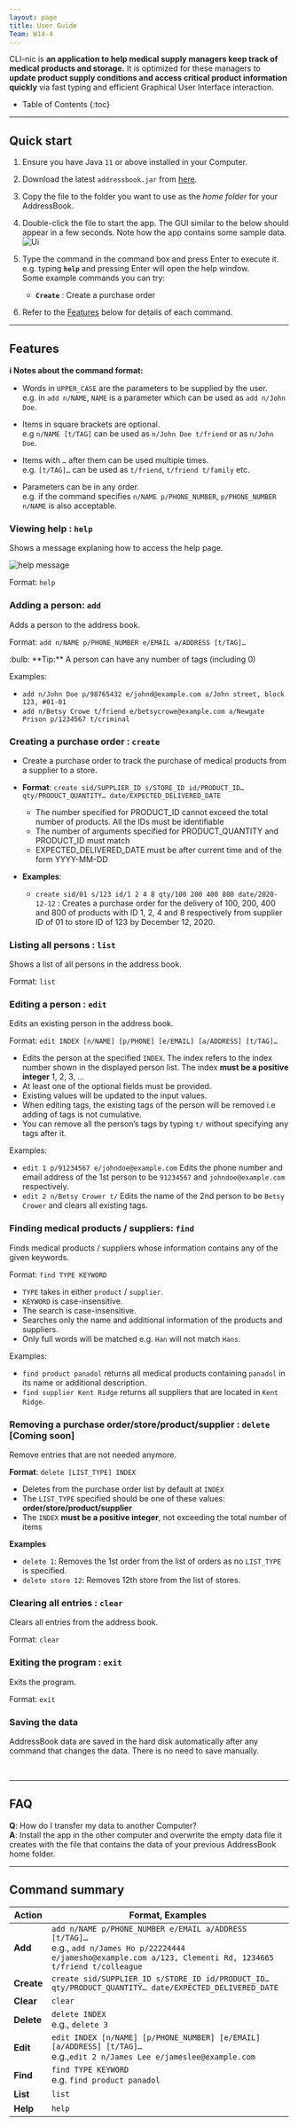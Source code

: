 ```yaml
---
layout: page
title: User Guide
Team: W14-4
---
```


CLI-nic is **an application to help medical supply managers keep track of medical products and storage.** It is optimized
for these managers to **update product supply conditions and access critical product information quickly** via fast typing
and efficient Graphical User Interface interaction.

* Table of Contents
{:toc}

--------------------------------------------------------------------------------------------------------------------

## Quick start

1. Ensure you have Java `11` or above installed in your Computer.

1. Download the latest `addressbook.jar` from [here](https://github.com/se-edu/addressbook-level3/releases).

1. Copy the file to the folder you want to use as the _home folder_ for your AddressBook.

1. Double-click the file to start the app. The GUI similar to the below should appear in a few seconds. Note how the app contains some sample data.<br>
   ![Ui](images/Ui.png)

1. Type the command in the command box and press Enter to execute it. e.g. typing **`help`** and pressing Enter will open the help window.<br>
   Some example commands you can try:

   * **`Create`** : Create a purchase order

1. Refer to the [Features](#features) below for details of each command.

--------------------------------------------------------------------------------------------------------------------

## Features

<div markdown="block" class="alert alert-info">

**:information_source: Notes about the command format:**<br>

* Words in `UPPER_CASE` are the parameters to be supplied by the user.<br>
  e.g. in `add n/NAME`, `NAME` is a parameter which can be used as `add n/John Doe`.

* Items in square brackets are optional.<br>
  e.g `n/NAME [t/TAG]` can be used as `n/John Doe t/friend` or as `n/John Doe`.

* Items with `…`​ after them can be used multiple times.<br>
  e.g. `[t/TAG]…​` can be used as `t/friend`, `t/friend t/family` etc.

* Parameters can be in any order.<br>
  e.g. if the command specifies `n/NAME p/PHONE_NUMBER`, `p/PHONE_NUMBER n/NAME` is also acceptable.

</div>

### Viewing help : `help`

Shows a message explaning how to access the help page.

![help message](images/helpMessage.png)

Format: `help`


### Adding a person: `add`

Adds a person to the address book.

Format: `add n/NAME p/PHONE_NUMBER e/EMAIL a/ADDRESS [t/TAG]…​`

<div markdown="span" class="alert alert-primary">:bulb: **Tip:**
A person can have any number of tags (including 0)
</div>

Examples:
* `add n/John Doe p/98765432 e/johnd@example.com a/John street, block 123, #01-01`
* `add n/Betsy Crowe t/friend e/betsycrowe@example.com a/Newgate Prison p/1234567 t/criminal`


### **Creating a purchase order : `create`**
* Create a purchase order to track the purchase of medical products from a supplier to a store.
* **Format**: `create sid/SUPPLIER_ID s/STORE_ID id/PRODUCT_ID…​ qty/PRODUCT_QUANTITY…​ date/EXPECTED_DELIVERED_DATE`		
    * The number specified for PRODUCT_ID cannot exceed the total number of products. All the IDs must be identifiable
    * The number of arguments specified for PRODUCT_QUANTITY and PRODUCT_ID must match
    * EXPECTED_DELIVERED_DATE must be after current time and of the form YYYY-MM-DD

* **Examples**: 
    * `create sid/01 s/123 id/1 2 4 8 qty/100 200 400 800 date/2020-12-12` : Creates a purchase order for the delivery of 100, 200, 400 and 800 of products with ID 1, 2, 4 and 8 respectively from supplier ID of 01 to store ID of 123 by December 12, 2020.

### Listing all persons : `list`

Shows a list of all persons in the address book.

Format: `list`

### Editing a person : `edit`

Edits an existing person in the address book.

Format: `edit INDEX [n/NAME] [p/PHONE] [e/EMAIL] [a/ADDRESS] [t/TAG]…​`

* Edits the person at the specified `INDEX`. The index refers to the index number shown in the displayed person list. The index **must be a positive integer** 1, 2, 3, …​
* At least one of the optional fields must be provided.
* Existing values will be updated to the input values.
* When editing tags, the existing tags of the person will be removed i.e adding of tags is not cumulative.
* You can remove all the person’s tags by typing `t/` without
    specifying any tags after it.

Examples:
*  `edit 1 p/91234567 e/johndoe@example.com` Edits the phone number and email address of the 1st person to be `91234567` and `johndoe@example.com` respectively.
*  `edit 2 n/Betsy Crower t/` Edits the name of the 2nd person to be `Betsy Crower` and clears all existing tags.

### Finding medical products / suppliers: `find`

Finds medical products / suppliers whose information contains any of the given keywords.

Format: `find TYPE KEYWORD`

* `TYPE` takes in either `product` / `supplier`.
* `KEYWORD` is case-insensitive.
* The search is case-insensitive.
* Searches only the name and additional information of the products and suppliers.
* Only full words will be matched e.g. `Han` will not match `Hans`.

Examples:
* `find product panadol` returns all medical products containing `panadol` in its name or additional description.
* `find supplier Kent Ridge` returns all suppliers that are located in `Kent Ridge`.	

### Removing a purchase order/store/product/supplier : `delete` [Coming soon]

Remove entries that are not needed anymore.

**Format**: `delete [LIST_TYPE] INDEX`

* Deletes from the purchase order list by default at `INDEX`
* The `LIST_TYPE` specified should be one of these values: **order/store/product/supplier**
* The `INDEX` **must be a positive integer**, not exceeding the total number of items


**Examples**

* `delete 1`: Removes the 1st order from the list of orders as no `LIST_TYPE` is specified.
* `delete store 12`: Removes 12th store from the list of stores.

### Clearing all entries : `clear`

Clears all entries from the address book.

Format: `clear`

### Exiting the program : `exit`

Exits the program.

Format: `exit`

### Saving the data

AddressBook data are saved in the hard disk automatically after any command that changes the data. There is no need to save manually.

<br />

--------------------------------------------------------------------------------------------------------------------

## FAQ

**Q**: How do I transfer my data to another Computer?<br>
**A**: Install the app in the other computer and overwrite the empty data file it creates with the file that contains the data of your previous AddressBook home folder.

--------------------------------------------------------------------------------------------------------------------

## Command summary

Action | Format, Examples
--------|------------------
**Add** | `add n/NAME p/PHONE_NUMBER e/EMAIL a/ADDRESS [t/TAG]…​` <br> e.g., `add n/James Ho p/22224444 e/jamesho@example.com a/123, Clementi Rd, 1234665 t/friend t/colleague`
**Create** | `create sid/SUPPLIER_ID s/STORE_ID id/PRODUCT_ID…​ qty/PRODUCT_QUANTITY…​ date/EXPECTED_DELIVERED_DATE`
**Clear** | `clear`
**Delete** | `delete INDEX`<br> e.g., `delete 3`
**Edit** | `edit INDEX [n/NAME] [p/PHONE_NUMBER] [e/EMAIL] [a/ADDRESS] [t/TAG]…​`<br> e.g.,`edit 2 n/James Lee e/jameslee@example.com`
**Find** | `find TYPE KEYWORD`<br> e.g. `find product panadol`
**List** | `list`
**Help** | `help`